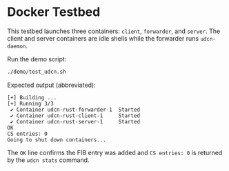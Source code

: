 # Docker Testbed

This testbed launches three containers: `client`, `forwarder`, and `server`.
The client and server containers are idle shells while the forwarder runs
`udcn-daemon`.

Run the demo script:

```bash
./demo/test_udcn.sh
```

Expected output (abbreviated):

```
[+] Building ...
[+] Running 3/3
 ✔ Container udcn-rust-forwarder-1  Started
 ✔ Container udcn-rust-client-1     Started
 ✔ Container udcn-rust-server-1     Started
OK
CS entries: 0
Going to shut down containers...
```

The `OK` line confirms the FIB entry was added and `CS entries: 0` is returned
by the `udcn stats` command.
